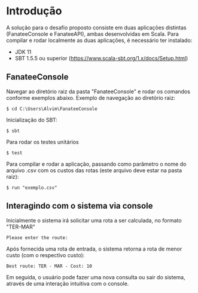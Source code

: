 # Introdução #
A solução para o desafio proposto consiste em duas aplicações distintas (FanateeConsole e FanateeAPI), ambas desenvolvidas em Scala.
Para compilar e rodar localmente as duas aplicações, é necessário ter instalado:
- JDK 11
- SBT 1.5.5 ou superior (https://www.scala-sbt.org/1.x/docs/Setup.html)

## FanateeConsole ##
Navegar ao diretório raiz da pasta "FanateeConsole" e rodar os comandos conforme exemplos abaixo.
Exemplo de navegação ao diretório raiz:
```shell
$ cd C:\Users\Alvim\FanateeConsole
```
Inicialização do SBT:
```shell
$ sbt
```
Para rodar os testes unitários
```shell
$ test
```
Para compilar e rodar a aplicação, passando como parâmetro o nome do arquivo .csv com os custos das rotas (este arquivo deve estar na pasta raiz):
```shell
$ run "exemplo.csv"
```

## Interagindo com o sistema via console ##
Inicialmente o sistema irá solicitar uma rota a ser calculada, no formato "TER-MAR"
```shell
Please enter the route:
```
Após fornecida uma rota de entrada, o sistema retorna a rota de menor custo (com o respectivo custo):
```shell
Best route: TER - MAR - Cost: 10
```
Em seguida, o usuário pode fazer uma nova consulta ou sair do sistema, através de uma interação intuitiva com o console.
